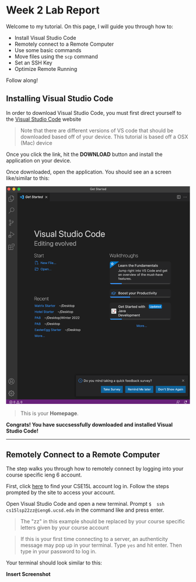 # Week 2 Lab Report
Welcome to my tutorial. On this page, I will guide you through how to:

* Install Visual Studio Code
* Remotely connect to a Remote Computer
* Use some basic commands
* Move files using the `scp` command
* Set an SSH Key
* Optimize Remote Running

Follow along!

## Installing Visual Studio Code

In order to download Visual Studio Code, you must first direct yourself to the [Visual Studio Code](https://code.visualstudio.com/) website

> Note that there are different versions of VS code that should be downloaded based off of your device. This tutorial is based off a OSX (Mac) device

Once you click the link, hit the **DOWNLOAD** button and install the application on your device.

Once downloaded, open the application. You should see an a screen like/similar to this:

![Image](VSCodeHome.png)

> This is your **Homepage**.

**Congrats! You have succsessfully downloaded and installed Visual Studio Code!**

---

## Remotely Connect to a Remote Computer

The step walks you through how to remotely connect by logging into your course specific ieng 6 account.

First, click [here](https://sdacs.ucsd.edu/~icc/index.php) to find your CSE15L account log in. Follow the steps prompted  by the site to access your account. 

Open Visual Studio Code and open a new terminal.
Prompt `$  ssh cs15lsp22zz@ieng6.ucsd.edu` in the command like and press enter. 

> The "zz" in this example should be replaced by your course specific letters given by your course account

> If this is your first time connecting to a server, an authenticity message may pop up in your terminal. Type `yes` and hit enter. Then type in your password to log in.

Your terminal should look similar to this:

**Insert Screenshot**